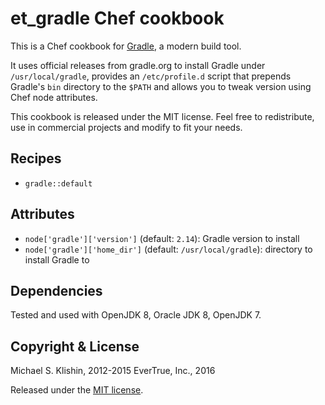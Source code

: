 # et_gradle Chef cookbook

This is a Chef cookbook for [Gradle](http://gradle.org), a modern build tool.

It uses official releases from gradle.org to install Gradle under `/usr/local/gradle`, provides an `/etc/profile.d` script that prepends Gradle's `bin` directory to the `$PATH` and allows you to tweak version using Chef node attributes.

This cookbook is released under the MIT license. Feel free to redistribute, use in commercial projects and modify to fit your needs.

## Recipes

* `gradle::default`

## Attributes

* `node['gradle']['version']` (default: `2.14`): Gradle version to install
* `node['gradle']['home_dir']` (default: `/usr/local/gradle`): directory to install Gradle to

## Dependencies

Tested and used with OpenJDK 8, Oracle JDK 8, OpenJDK 7.

## Copyright & License

Michael S. Klishin, 2012-2015
EverTrue, Inc., 2016

Released under the [MIT license](http://www.opensource.org/licenses/mit-license.php).
